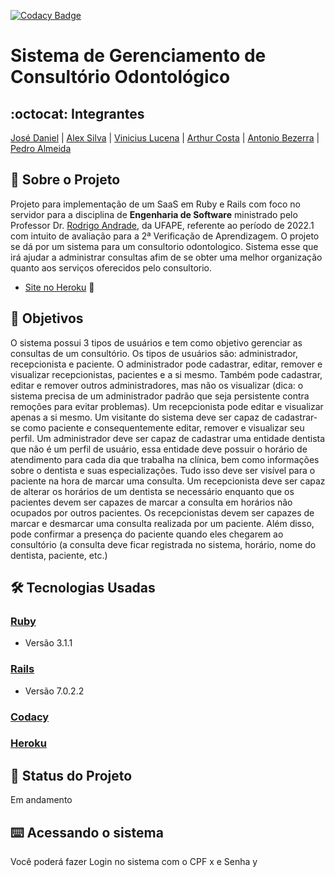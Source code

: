 [![Codacy Badge](https://app.codacy.com/project/badge/Grade/84718693f37d4e45af32fcd0ad92f051)](https://www.codacy.com/gh/OdontoLovers/OdontoES/dashboard?utm_source=github.com&amp;utm_medium=referral&amp;utm_content=OdontoLovers/OdontoES&amp;utm_campaign=Badge_Grade)
# Sistema de Gerenciamento de Consultório Odontológico
## :octocat: Integrantes
[José Daniel](https://github.com/JoseDanielF) | [Alex Silva](https://github.com/alexlsilva7) | [Vinicius Lucena](https://github.com/viniciuslucena) | [Arthur Costa](https://github.com/arthur007110) | [Antonio Bezerra](https://github.com/antoniobezerra01) | [Pedro Almeida](https://github.com/)
## :page_with_curl: Sobre o Projeto
Projeto para implementação de um SaaS em Ruby e Rails com foco no servidor para a disciplina de __Engenharia de Software__ ministrado pelo Professor Dr. [Rodrigo Andrade](https://github.com/rcaa), da UFAPE, referente ao período de 2022.1 com intuito de avaliação para a 2ª Verificação de Aprendizagem.
O projeto se dá por um sistema para um consultorio odontologico. Sistema esse que irá ajudar a administrar consultas afim de se obter uma melhor organização quanto aos serviços oferecidos pelo consultorio.
*   [Site no Heroku](https://shrouded-headland-94891.herokuapp.com/) :robot:

## :round_pushpin: Objetivos
O sistema possui 3 tipos de usuários e tem como objetivo gerenciar as consultas de um
consultório. Os tipos de usuários são: administrador, recepcionista e paciente. O
administrador pode cadastrar, editar, remover e visualizar recepcionistas, pacientes e a si
mesmo. Também pode cadastrar, editar e remover outros administradores, mas não os
visualizar (dica: o sistema precisa de um administrador padrão que seja persistente contra
remoções para evitar problemas). Um recepcionista pode editar e visualizar apenas a si
mesmo. Um visitante do sistema deve ser capaz de cadastrar-se como paciente e
consequentemente editar, remover e visualizar seu perfil. Um administrador deve ser capaz
de cadastrar uma entidade dentista que não é um perfil de usuário, essa entidade deve
possuir o horário de atendimento para cada dia que trabalha na clínica, bem como
informações sobre o dentista e suas especializações. Tudo isso deve ser visível para o
paciente na hora de marcar uma consulta. Um recepcionista deve ser capaz de alterar os
horários de um dentista se necessário enquanto que os pacientes devem ser capazes de
marcar a consulta em horários não ocupados por outros pacientes. Os recepcionistas devem
ser capazes de marcar e desmarcar uma consulta realizada por um paciente. Além disso,
pode confirmar a presença do paciente quando eles chegarem ao consultório (a consulta
deve ficar registrada no sistema, horário, nome do dentista, paciente, etc.)
## :hammer_and_wrench: Tecnologias Usadas
### [Ruby](https://www.ruby-lang.org/pt/)
*   Versão 3.1.1
### [Rails](https://rubyonrails.org/)
*   Versão 7.0.2.2
### [Codacy](https://www.codacy.com/product)
### [Heroku](https://www.heroku.com/)
## :construction: Status do Projeto
Em andamento
## :keyboard: Acessando o sistema
Você poderá fazer Login no sistema com o CPF x e Senha y
